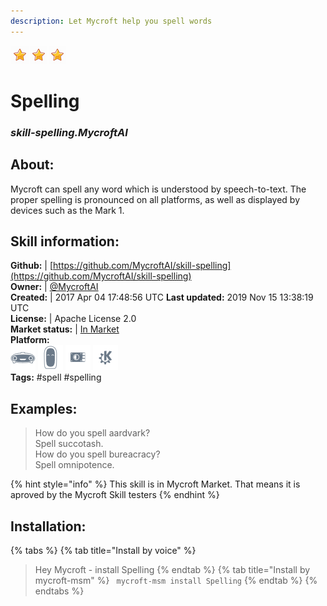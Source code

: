 ```yaml
---    
description: Let Mycroft help you spell words  
---    
```

![](../.gitbook/assets/star.png)![](../.gitbook/assets/star.png)![](../.gitbook/assets/star.png)  
# Spelling  
### _skill-spelling.MycroftAI_  
## About:  
Mycroft can spell any word which is understood by speech-to-text.  The proper spelling is pronounced on all platforms, as well as displayed by devices such as the Mark 1.

## Skill information:  
**Github:** | [https://github.com/MycroftAI/skill-spelling](https://github.com/MycroftAI/skill-spelling)  
**Owner:** | [@MycroftAI](https://github.com/MycroftAI)  
**Created:** | 2017 Apr 04 17:48:56 UTC  **Last updated:** 2019 Nov 15 13:38:19 UTC  
**License:** | Apache License 2.0  
**Market status:** | [In Market](https://market.mycroft.ai/skill/mycroft-spelling)  
**Platform:**  
 ![](../.gitbook/assets/mark-1-icon.png)  ![](../.gitbook/assets/mark-2-icon.png)  ![](../.gitbook/assets/picroft-icon.png)  ![](../.gitbook/assets/kde.png)   
**Tags:** \#spell \#spelling   
## Examples:  
> How do you spell aardvark?  
> Spell succotash.  
> How do you spell bureacracy?  
> Spell omnipotence.  
  
{% hint style="info" %}
This skill is in Mycroft Market. That means it is aproved by the Mycroft Skill testers
{% endhint %}
    
## Installation:  
{% tabs %}
{% tab title="Install by voice" %}
> Hey Mycroft - install Spelling
{% endtab %}
  {% tab title="Install by mycroft-msm" %}
``` mycroft-msm install Spelling```
{% endtab %}
  {% endtabs %}
  